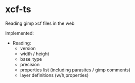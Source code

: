 # xcf-ts
Reading gimp xcf files in the web

Implemented:
- Reading:
  - version
  - width / height
  - base_type
  - precision
  - properties list (including parasites / gimp comments)
  - layer definitions (w/h,properties)
  
